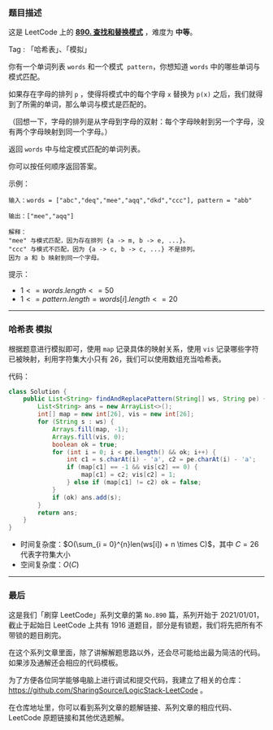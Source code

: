 ### 题目描述

这是 LeetCode 上的 **[890. 查找和替换模式](https://leetcode.cn/problems/find-and-replace-pattern/solution/by-ac_oier-s4cw/)** ，难度为 **中等**。

Tag : 「哈希表」、「模拟」



你有一个单词列表 `words` 和一个模式  `pattern`，你想知道 `words` 中的哪些单词与模式匹配。

如果存在字母的排列 `p` ，使得将模式中的每个字母 `x` 替换为 `p(x)` 之后，我们就得到了所需的单词，那么单词与模式是匹配的。

（回想一下，字母的排列是从字母到字母的双射：每个字母映射到另一个字母，没有两个字母映射到同一个字母。）

返回 `words` 中与给定模式匹配的单词列表。

你可以按任何顺序返回答案。

示例：
```
输入：words = ["abc","deq","mee","aqq","dkd","ccc"], pattern = "abb"

输出：["mee","aqq"]

解释：
"mee" 与模式匹配，因为存在排列 {a -> m, b -> e, ...}。
"ccc" 与模式不匹配，因为 {a -> c, b -> c, ...} 不是排列。
因为 a 和 b 映射到同一个字母。
```

提示：
* $1 <= words.length <= 50$
* $1 <= pattern.length = words[i].length <= 20$

---

### 哈希表 模拟

根据题意进行模拟即可，使用 `map` 记录具体的映射关系，使用 `vis` 记录哪些字符已被映射，利用字符集大小只有 $26$，我们可以使用数组充当哈希表。

代码：
```java
class Solution {
    public List<String> findAndReplacePattern(String[] ws, String pe) {
        List<String> ans = new ArrayList<>();
        int[] map = new int[26], vis = new int[26];
        for (String s : ws) {
            Arrays.fill(map, -1);
            Arrays.fill(vis, 0);
            boolean ok = true;
            for (int i = 0; i < pe.length() && ok; i++) {
                int c1 = s.charAt(i) - 'a', c2 = pe.charAt(i) - 'a';
                if (map[c1] == -1 && vis[c2] == 0) {
                    map[c1] = c2; vis[c2] = 1;
                } else if (map[c1] != c2) ok = false;
            }
            if (ok) ans.add(s);
        }
        return ans;
    }
}
```
* 时间复杂度：$O(\sum_{i = 0}^{n}len(ws[i]) + n \times C)$，其中 $C = 26$ 代表字符集大小
* 空间复杂度：$O(C)$

---

### 最后

这是我们「刷穿 LeetCode」系列文章的第 `No.890` 篇，系列开始于 2021/01/01，截止于起始日 LeetCode 上共有 1916 道题目，部分是有锁题，我们将先把所有不带锁的题目刷完。

在这个系列文章里面，除了讲解解题思路以外，还会尽可能给出最为简洁的代码。如果涉及通解还会相应的代码模板。

为了方便各位同学能够电脑上进行调试和提交代码，我建立了相关的仓库：https://github.com/SharingSource/LogicStack-LeetCode 。

在仓库地址里，你可以看到系列文章的题解链接、系列文章的相应代码、LeetCode 原题链接和其他优选题解。

